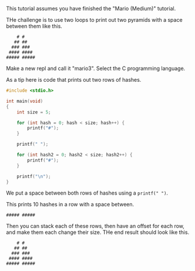 This tutorial assumes you have finished the "Mario (Medium)" tutorial.

THe challenge is to use two loops to print out two pyramids with a space between them like this.

```
    # #
   ## ##
  ### ###
 #### ####
##### #####
```

Make a new repl and call it "mario3". Select the C programming language.

As a tip here is code that prints out two rows of hashes.

```c
#include <stdio.h>

int main(void)
{
	int size = 5;

	for (int hash = 0; hash < size; hash++) {
		printf("#");
	}

	printf(" ");

	for (int hash2 = 0; hash2 < size; hash2++) {
		printf("#");
	}

	printf("\n");
}
```

We put a space between both rows of hashes using a `printf(" ")`.

This prints 10 hashes in a row with a space between.

```
##### #####
```

Then you can stack each of these rows, then have an offset for each row, and make them each change their size. THe end result should look like this.

```
    # #
   ## ##
  ### ###
 #### ####
##### #####
```